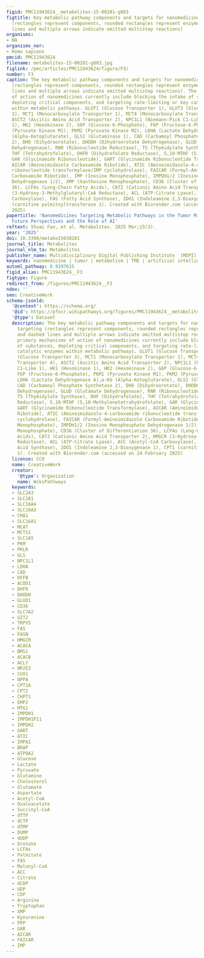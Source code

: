 ```yaml
---
figid: PMC11943624__metabolites-15-00201-g003
figtitle: Key metabolic pathway components and targets for nanomedicine-based targeting
  (rectangles represent components, rounded rectangles represent enzymes, and dashed
  lines and multiple arrows indicate omitted multistep reactions)
organisms:
- NA
organisms_ner:
- Homo sapiens
pmcid: PMC11943624
filename: metabolites-15-00201-g003.jpg
figlink: /pmc/articles/PMC11943624/figure/F3/
number: F3
caption: The key metabolic pathway components and targets for nanomedicine-based targeting
  (rectangles represent components, rounded rectangles represent enzymes, and dashed
  lines and multiple arrows indicate omitted multistep reactions). The primary mechanisms
  of action of nanomedicines currently include blocking the intake of substances,
  depleting critical components, and targeting rate-limiting or key catalytic enzymes
  within metabolic pathways. GLUT1 (Glucose Transporter 1), GLUT3 (Glucose Transporter
  3), MCT1 (Monocarboxylate Transporter 1), MCT4 (Monocarboxylate Transporter 4),
  ASCT2 (Ascitic Amino Acid Transporter 2), NPC1L1 (Niemann-Pick C1-Like 1), HK1 (Hexokinase
  1), HK2 (Hexokinase 2), G6P (Glucose-6-Phosphate), F6P (Fructose-6-Phosphate), PKM1
  (Pyruvate Kinase M1), PKM2 (Pyruvate Kinase M2), LDHA (Lactate Dehydrogenase A),α-KG
  (Alpha-Ketoglutarate), GLS1 (Glutaminase 1), CAD (Carbamoyl Phosphate Synthetase
  2), DHO (Dihydroorotate), DHODH (Dihydroorotate Dehydrogenase), GLUD (Glutamate
  Dehydrogenase), RNR (Ribonucleotide Reductase), TS (Thymidylate Synthase), DHF (Dihydrofolate),
  THF (Tetrahydrofolate), DHFR (Dihydrofolate Reductase), 5,10-MTHF (5,10-Methylenetetrahydrofolate),
  GAR (Glycinamide Ribonucleotide), GART (Glycinamide Ribonucleotide Transformylase),
  AICAR (Aminoimidazole Carboxamide Ribotide), ATIC (Aminoimidazole-4-carboxamide
  ribonucleotide transformylase/IMP cyclohydrolase), FAICAR (Formyl-Aminoimidazole
  Carboxamide Ribotide), IMP (Inosine Monophosphate), IMPDH1/2 (Inosine Monophosphate
  Dehydrogenase 1/2), XMP (Xanthosine Monophosphate), CD36 (Cluster of Differentiation
  36), LCFAs (Long-Chain Fatty Acids), CAT2 (Cationic Amino Acid Transporter 2), HMGCR
  (3-Hydroxy-3-Methylglutaryl-CoA Reductase), ACL (ATP-Citrate Lyase), ACC (Acetyl-CoA
  Carboxylase), FAS (Fatty Acid Synthase), IDO1 (Indoleamine 2,3-Dioxygenase 1), CPT1
  (carnitine palmitoyltransferase 1). Created with Biorender.com (accessed on 24 February
  2025)
papertitle: 'Nanomedicines Targeting Metabolic Pathways in the Tumor Microenvironment:
  Future Perspectives and the Role of AI'
reftext: Shuai Fan, et al. Metabolites. 2025 Mar;15(3).
year: '2025'
doi: 10.3390/metabo15030201
journal_title: Metabolites
journal_nlm_ta: Metabolites
publisher_name: Multidisciplinary Digital Publishing Institute  (MDPI)
keywords: nanomedicine | tumor | metabolism | TME | artificial intelligence
automl_pathway: 0.9397615
figid_alias: PMC11943624__F3
figtype: Figure
redirect_from: /figures/PMC11943624__F3
ndex: ''
seo: CreativeWork
schema-jsonld:
  '@context': https://schema.org/
  '@id': https://pfocr.wikipathways.org/figures/PMC11943624__metabolites-15-00201-g003.html
  '@type': Dataset
  description: The key metabolic pathway components and targets for nanomedicine-based
    targeting (rectangles represent components, rounded rectangles represent enzymes,
    and dashed lines and multiple arrows indicate omitted multistep reactions). The
    primary mechanisms of action of nanomedicines currently include blocking the intake
    of substances, depleting critical components, and targeting rate-limiting or key
    catalytic enzymes within metabolic pathways. GLUT1 (Glucose Transporter 1), GLUT3
    (Glucose Transporter 3), MCT1 (Monocarboxylate Transporter 1), MCT4 (Monocarboxylate
    Transporter 4), ASCT2 (Ascitic Amino Acid Transporter 2), NPC1L1 (Niemann-Pick
    C1-Like 1), HK1 (Hexokinase 1), HK2 (Hexokinase 2), G6P (Glucose-6-Phosphate),
    F6P (Fructose-6-Phosphate), PKM1 (Pyruvate Kinase M1), PKM2 (Pyruvate Kinase M2),
    LDHA (Lactate Dehydrogenase A),α-KG (Alpha-Ketoglutarate), GLS1 (Glutaminase 1),
    CAD (Carbamoyl Phosphate Synthetase 2), DHO (Dihydroorotate), DHODH (Dihydroorotate
    Dehydrogenase), GLUD (Glutamate Dehydrogenase), RNR (Ribonucleotide Reductase),
    TS (Thymidylate Synthase), DHF (Dihydrofolate), THF (Tetrahydrofolate), DHFR (Dihydrofolate
    Reductase), 5,10-MTHF (5,10-Methylenetetrahydrofolate), GAR (Glycinamide Ribonucleotide),
    GART (Glycinamide Ribonucleotide Transformylase), AICAR (Aminoimidazole Carboxamide
    Ribotide), ATIC (Aminoimidazole-4-carboxamide ribonucleotide transformylase/IMP
    cyclohydrolase), FAICAR (Formyl-Aminoimidazole Carboxamide Ribotide), IMP (Inosine
    Monophosphate), IMPDH1/2 (Inosine Monophosphate Dehydrogenase 1/2), XMP (Xanthosine
    Monophosphate), CD36 (Cluster of Differentiation 36), LCFAs (Long-Chain Fatty
    Acids), CAT2 (Cationic Amino Acid Transporter 2), HMGCR (3-Hydroxy-3-Methylglutaryl-CoA
    Reductase), ACL (ATP-Citrate Lyase), ACC (Acetyl-CoA Carboxylase), FAS (Fatty
    Acid Synthase), IDO1 (Indoleamine 2,3-Dioxygenase 1), CPT1 (carnitine palmitoyltransferase
    1). Created with Biorender.com (accessed on 24 February 2025)
  license: CC0
  name: CreativeWork
  creator:
    '@type': Organization
    name: WikiPathways
  keywords:
  - SLC2A3
  - SLC2A1
  - SLC16A4
  - SLC16A3
  - CMA1
  - SLC16A1
  - MCAT
  - MCTS1
  - SLC1A5
  - PKM
  - PKLR
  - GLS
  - NPC1L1
  - LDHA
  - CAD
  - DFFB
  - ACOD1
  - DHFR
  - DHODH
  - GLUD1
  - CD36
  - SLC7A2
  - GIT2
  - TRPV5
  - FAS
  - FASN
  - HMGCR
  - ACACA
  - BMS1
  - ACACB
  - ACLY
  - NR2E3
  - CUX1
  - NPPA
  - CPT1A
  - CPT2
  - CHPT1
  - EMP2
  - MTG1
  - IMPDH1
  - IMPDH1P11
  - IMPDH2
  - GART
  - ATIC
  - IMPA1
  - BRAP
  - ATP8A2
  - Glucose
  - Lactate
  - Pyruvate
  - Glutamine
  - Cholesterol
  - Glutamate
  - Aspartate
  - Acetyl-CoA
  - Oxaloacetate
  - Succinyl-CoA
  - dTTP
  - dCTP
  - dTMP
  - DUMP
  - dUDP
  - Orotate
  - LCFAs
  - Palmitate
  - FAS
  - Malonyl-CoA
  - ACC
  - Citrate
  - dCDP
  - UDP
  - CDP
  - Arginine
  - Tryptophan
  - XMP
  - Kynurenine
  - PPP
  - GAR
  - AICAR
  - FAICAR
  - IMP
---
```

